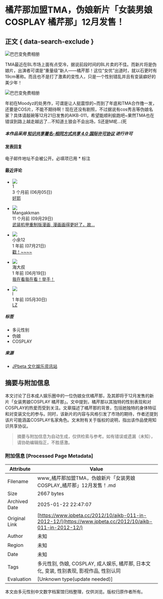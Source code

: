 # 橘芹那加盟TMA，伪娘新片「女装男娘COSPLAY 橘芹那」12月发售！

## 正文 { data-search-exclude }


![巴巴变免费相册](https://i0.wp.com/photo2.bababian.com/usr1043940/upload6/20121020/s4wj_eP5vzh+Y51etjkDMIy7faNqvL1I9I5N1oFElC5cBEAHcpbTb7Q==.jpg)

TMA最近在BL市场上面有点受冷，据说前段时间的BL片卖的不佳。而新片将是伪娘片，出演者可谓是“重量级”新人——橘芹那！这位“女优”出道时，就以石更时有19cm著称。而且也不是打了激素的变性人，只是一个性别错乱并且有变装癖好的美少年！

![巴巴变免费相册](https://i0.wp.com/photo2.bababian.com/usr1043940/upload6/20121020/slsOT_iyhl74GAkWweroXiRsgRQ0zeQO6KaiBXnDgZ97t_XYA54qKQQ==.jpg)

年初在Moodyz的处男作，可谓是让人挺震惊的~而到了年底和TMA合作撸一发，还要是COS片，不能不期待啊！现在还没有剧照，不过据说有cos秀吉等伪娘名家？具体请敲碗等12月21日发售的AIKB-011，希望能顺利偷跑吧~果然TMA也在错误到路上越走越远了…不知道土狼会不会出场，S还是M呢…(死

##### 本作品采用 [知识共享署名-相同方式共享 4.0 国际许可协议](http://creativecommons.org/licenses/by-sa/4.0/) 进行许可

#### 发表回复 

电子邮件地址不会被公开。必填项已用 * 标注

#### 最近评论

- ![](https://cn.gravatar.com/avatar/d615d5793929e8c7d70eab5f00f7f5f1?s=50&d=mm&r=g)  
  1  
  3 个月前 (06月05日)  
  [好耶](https://www.jpbeta.cc/contact/comment-page-2/#comment-118345)

- ![](https://cn.gravatar.com/avatar/ebfab67e8b6ce9e84b1d6eada74a9235?s=50&d=mm&r=g)  
  Mangakkman  
  11 个月前 (09月29日)  
  [武装机甲重制版漫画, 漫画画得更好了，故…](https://www.jpbeta.cc/2017/12/k-2017-1205/comment-page-1/#comment-118344)

- ![](https://cn.gravatar.com/avatar/2c58d76f894de0a0984e1abdb98f349f?s=50&d=mm&r=g)  
  小余12  
  1 年前 (07月21日)  
  [戳！~~~~](https://www.jpbeta.cc/contact/comment-page-2/#comment-118343)

- ![](https://cn.gravatar.com/avatar/3a8887b4580c2cca19d64fdd42f411e8?s=50&d=mm&r=g)  
  海大叔  
  1 年前 (06月19日)  
  [我在看我在看！举手！](https://www.jpbeta.cc/2023/05/20230507-saolei/comment-page-1/#comment-118342)

- ![](https://cn.gravatar.com/avatar/ef77bbbd1dd4dfb427f45e3219048525?s=50&d=mm&r=g)  
  l  
  1 年前 (05月30日)  
  [LZ](https://www.jpbeta.cc/2023/05/evaxnikoand/comment-page-1/#comment-118341)

##### 标签
- 多元性别
- 伪娘    
- COSPLAY    

##### 来源
- [JPbeta 文化娱乐资讯站](https://www.jpbeta.cc)
<!-- tcd_original_link https://www.jpbeta.cc/2012/10/aikb-011-in-2012-12/ -->


## 摘要与附加信息

<!-- tcd_abstract -->
本文讨论了日本成人娱乐圈中的一位伪娘女优橘芹那，及其即将于12月发售的新片「女装男娘COSPLAY 橘芹那」。文中提到，橘芹那以其独特的性别表现和对COSPLAY的热爱而受到关注。文章描述了橘芹那的背景，包括她独特的身体特征和对变装文化的参与。同时，该新片的内容与风格引发了市场的期待，作者还提到该片可能涵盖COSPLAY名家角色。文末附有关于版权的说明，指出该作品使用知识共享协议。
<!-- tcd_abstract_end -->

> 摘要与附加信息为自动生成，仅供检索与参考。如有错误或遗漏（未知），请协助编辑指正，不胜感激。

### 附加信息 [Processed Page Metadata]

| Attribute       | Value                                  |
|-----------------|----------------------------------------|
| Filename        | www_橘芹那加盟TMA，伪娘新片「女装男娘COSPLAY_橘芹那」12月发售！.md                             |
| Size            | 2667 bytes                           |
| Archived Date   | 2025-01-22 22:47:07                             |
| Original Link   | [https://www.jpbeta.cc/2012/10/aikb-011-in-2012-12/](https://www.jpbeta.cc/2012/10/aikb-011-in-2012-12/)                       |
| Author          | 未知                               |
| Region          | 未知                               |
| Date            | 未知                                 |
| Tags            | 多元性别, 伪娘, COSPLAY, 成人娱乐, 橘芹那, 日本文化, 变装, 性别表现, 影视作品, 性别认同                                 |
| Evaluation            | [Unknown type(update needed)]                                 |
<!-- tcd_table_end -->

本文由多元性别中文数字档案馆归档整理，仅供浏览。版权归原作者所有。
